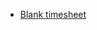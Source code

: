 
  * [Blank timesheet](https://docs.google.com/spreadsheets/u/1/d/1NGOMhv0Z7pFjMqmhMoKcc_TaDDJuOcIjG1f6MxJlo-U/edit#gid=0)
